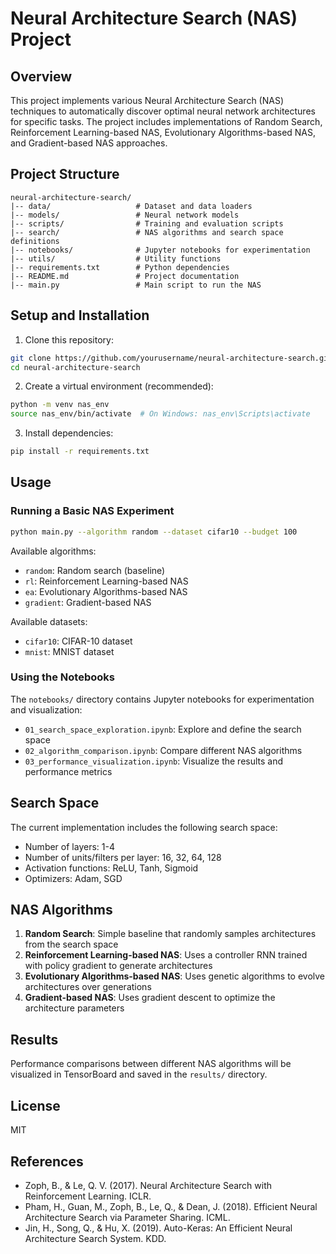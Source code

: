 # Neural Architecture Search (NAS) Project

## Overview
This project implements various Neural Architecture Search (NAS) techniques to automatically discover optimal neural network architectures for specific tasks. The project includes implementations of Random Search, Reinforcement Learning-based NAS, Evolutionary Algorithms-based NAS, and Gradient-based NAS approaches.

## Project Structure
```
neural-architecture-search/
|-- data/                   # Dataset and data loaders
|-- models/                 # Neural network models
|-- scripts/                # Training and evaluation scripts
|-- search/                 # NAS algorithms and search space definitions
|-- notebooks/              # Jupyter notebooks for experimentation
|-- utils/                  # Utility functions
|-- requirements.txt        # Python dependencies
|-- README.md               # Project documentation
|-- main.py                 # Main script to run the NAS
```

## Setup and Installation

1. Clone this repository:
```bash
git clone https://github.com/yourusername/neural-architecture-search.git
cd neural-architecture-search
```

2. Create a virtual environment (recommended):
```bash
python -m venv nas_env
source nas_env/bin/activate  # On Windows: nas_env\Scripts\activate
```

3. Install dependencies:
```bash
pip install -r requirements.txt
```

## Usage

### Running a Basic NAS Experiment
```bash
python main.py --algorithm random --dataset cifar10 --budget 100
```

Available algorithms:
- `random`: Random search (baseline)
- `rl`: Reinforcement Learning-based NAS
- `ea`: Evolutionary Algorithms-based NAS
- `gradient`: Gradient-based NAS

Available datasets:
- `cifar10`: CIFAR-10 dataset
- `mnist`: MNIST dataset

### Using the Notebooks
The `notebooks/` directory contains Jupyter notebooks for experimentation and visualization:
- `01_search_space_exploration.ipynb`: Explore and define the search space
- `02_algorithm_comparison.ipynb`: Compare different NAS algorithms
- `03_performance_visualization.ipynb`: Visualize the results and performance metrics

## Search Space
The current implementation includes the following search space:
- Number of layers: 1-4
- Number of units/filters per layer: 16, 32, 64, 128
- Activation functions: ReLU, Tanh, Sigmoid
- Optimizers: Adam, SGD

## NAS Algorithms
1. **Random Search**: Simple baseline that randomly samples architectures from the search space
2. **Reinforcement Learning-based NAS**: Uses a controller RNN trained with policy gradient to generate architectures
3. **Evolutionary Algorithms-based NAS**: Uses genetic algorithms to evolve architectures over generations
4. **Gradient-based NAS**: Uses gradient descent to optimize the architecture parameters

## Results
Performance comparisons between different NAS algorithms will be visualized in TensorBoard and saved in the `results/` directory.

## License
MIT

## References
- Zoph, B., & Le, Q. V. (2017). Neural Architecture Search with Reinforcement Learning. ICLR.
- Pham, H., Guan, M., Zoph, B., Le, Q., & Dean, J. (2018). Efficient Neural Architecture Search via Parameter Sharing. ICML.
- Jin, H., Song, Q., & Hu, X. (2019). Auto-Keras: An Efficient Neural Architecture Search System. KDD. 